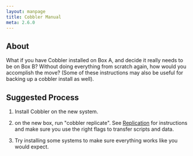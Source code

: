 ```yaml
---
layout: manpage
title: Cobbler Manual
meta: 2.6.0
---
```

## About

What if you have Cobbler installed on Box A, and decide it really
needs to be on Box B? Without doing everything from scratch again,
how would you accomplish the move? (Some of these instructions may
also be useful for backing up a cobbler install as well).

## Suggested Process

1.  Install Cobbler on the new system.

2.   on the new box, run "cobbler replicate". See
[Replication](Replication) for instructions
and make sure you use the right flags to transfer scripts and
data.

3.  Try installing some systems to make sure everything works like you
would expect.

